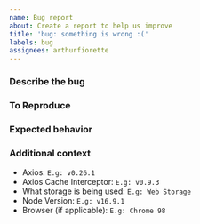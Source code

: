 ```yaml
---
name: Bug report
about: Create a report to help us improve
title: 'bug: something is wrong :('
labels: bug
assignees: arthurfiorette
---
```


<!--
README

Make sure to enable development mode before creating a issue,
as it can print out the reason for a specific behavior.

https://axios-cache-interceptor.js.org/#/pages/development-mode
-->

### Describe the bug

<!--
A clear and concise description of what the bug is.
-->

### To Reproduce

<!--
Provide a clear and concise description of how to reproduce the bug.
It can be in form of a unit test, a snippet of code, a sequence of
steps or a minimum reproduction repository.

https://minimum-reproduction.wtf/
-->

### Expected behavior

<!--
A clear and concise description of what you expected to happen.
-->

### Additional context

- Axios: `E.g: v0.26.1`
- Axios Cache Interceptor: `E.g: v0.9.3`
- What storage is being used: `E.g: Web Storage`
- Node Version: `E.g: v16.9.1`
- Browser (if applicable): `E.g: Chrome 98`

<!--
Add any other context about the problem here.
-->
